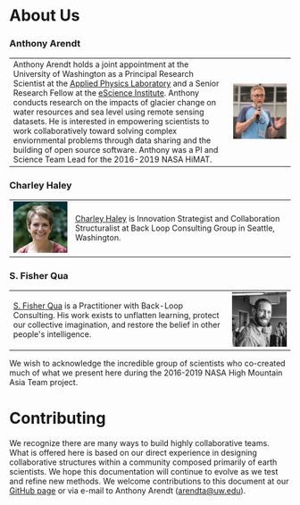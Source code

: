 # About Us

### Anthony Arendt

<table>
  <col width="600">
  <col width="180">
  <tbody>
   <tr>
     <td>
       Anthony Arendt holds a joint appointment at the University of Washington as a Principal Research Scientist at the <a href="https://www.apl.washington.edu/">Applied Physics Laboratory</a> and a Senior Research Fellow at the <a href="https://escience.washington.edu">eScience Institute</a>. Anthony conducts research on the impacts of glacier change on water resources and sea level using remote sensing datasets. He is interested in empowering scientists to work collaboratively toward solving complex enviornmental problems through data sharing and the building of open source software. Anthony was a PI and Science Team Lead for the 2016-2019 NASA HiMAT.
       </td>
       <td><img style='height: 100%; width: 100%; object-fit: contain' src="../images/AnthonyArendt_photo.png" alt="portrait of Anthony Arendt"></td>
   </tr>
   </tboday>
</table>

### Charley Haley

<table>
  <col width="180">
  <col width="600">
  <tbody>
    <tr>
        <td><img style='height: 100%; width: 100%; object-fit: contain' src="../images/CharleyHaley.jpg" alt="portrait of Charley Haley"></td>
        <td><a href="https://www.linkedin.com/in/pamhaley/">Charley Haley</a> is Innovation Strategist and Collaboration Structuralist at Back Loop Consulting Group in Seattle, Washington. </td>
    </tr>
    </tbody>
</table>


### S. Fisher Qua

<table>
  <col width="600">
  <col width="180">
  <tbody>
   <tr>
     <td> <a href="https://www.linkedin.com/in/sfqua/">S. Fisher Qua</a> is a Practitioner with Back-Loop Consulting. His work exists to unflatten learning, protect our collective imagination, and restore the belief in other people's intelligence. 
       </td>
       <td><img style='height: 100%; width: 100%; object-fit: contain' src="../images/FisherQua.jpg" alt="portrait of S. Fisher Qua"></td>
   </tr>
   </tbody>
</table>

We wish to acknowledge the incredible group of scientists who co-created much of what we present here during the 2016-2019 NASA High Mountain Asia Team project.

# Contributing

We recognize there are many ways to build highly collaborative teams. What is offered here is based on our direct experience in designing collaborative structures within a community composed primarily of earth scientists. We hope this documentation will continue to evolve as we test and refine new methods. We welcome contributions to this document at our [GitHub page](https://github.com/highmountainasia/team-collaboration) or via e-mail to Anthony Arendt ([arendta@uw.edu](mailto:arendta@uw.edu)).






